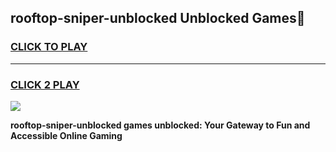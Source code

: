 
## rooftop-sniper-unblocked Unblocked Games👋
<h3>
<a href="https://news.freeplayer.one?title=rooftop-sniper-unblocked&ref=16F">CLICK TO PLAY</a></h3>
<hr>

<h3>
<a href="https://news.freeplayer.one?title=rooftop-sniper-unblocked&ref=16F">CLICK 2 PLAY</a>
  
</h3>

<a href="https://news.freeplayer.one?title=rooftop-sniper-unblocked&ref=16F/"><img src="https://clearcache.store/games.png"></a>


**rooftop-sniper-unblocked games unblocked: Your Gateway to Fun and Accessible Online Gaming**
